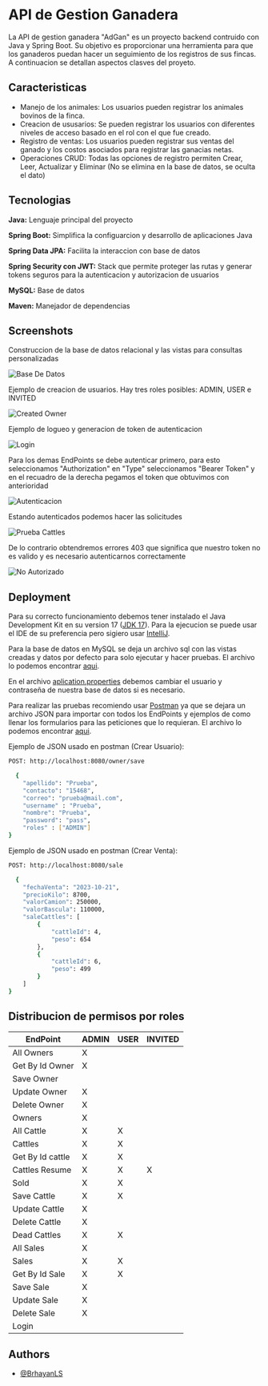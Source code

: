 
# API de Gestion Ganadera

La API de gestion ganadera "AdGan" es un proyecto backend contruido con Java y Spring Boot. Su objetivo es proporcionar una herramienta para que los ganaderos puedan hacer un seguimiento de los registros de sus fincas. A continuacion se detallan aspectos clasves del proyeto.
## Caracteristicas

- Manejo de los animales: Los usuarios pueden registrar los animales bovinos de la finca.
- Creacion de ususarios: Se pueden registrar los usuarios con diferentes niveles de acceso basado en el rol con el que fue creado.
- Registro de ventas: Los usuarios pueden registrar sus ventas del ganado y los costos asociados para registrar las ganacias netas.
- Operaciones CRUD: Todas las opciones de registro permiten Crear, Leer, Actualizar y Eliminar (No se elimina en la base de datos, se oculta el dato)
## Tecnologias

**Java:** Lenguaje principal del proyecto

**Spring Boot:** Simplifica la configuarcion y desarrollo de aplicaciones Java

**Spring Data JPA:** Facilita la interaccion con base de datos

**Spring Security con JWT:** Stack que permite proteger las rutas y generar tokens seguros para la autenticacion y autorizacion de usuarios

**MySQL:** Base de datos

**Maven:** Manejador de dependencias
## Screenshots

Construccion de la base de datos relacional y las vistas para consultas personalizadas

![Base De Datos](https://lh3.googleusercontent.com/pw/AP1GczNZ6JysaryqydfSYsLcGohq00X_pKWDqV14ZpiqqxUiG0PjCETOKjgl-QnY61aPirddJRl8pqPyDvUYuzAW9Gjq_1f3k3sJhCXJTjNBrUkLri9OVga2cu24uBhPTxdwOwbyDM-xHpwU6ZYJhQp-zCqPmJF8JWb2z46VMLhTF4H4B_oWop2D5q3C7mgSaSOPqzx2PDck8KkeW3u2DQ1KPYkZJcPDkjeWcpdg6Ge7eRBTPy4VZcGFWoB0VP6CPAd89zaaOjqeHLVTGW5bd0y0uFEwsl-RU3IkrfeXFjnGu75QBf8uBbSD0rwkM6AbMgBfyqx2Q83XTKhIuwiB57qWr8WoVeKwnLeDfd4Is7SEFqZ-nYPmqN-SbXp3v1Vi3e7pMxxFyJma-o3WlSFJKNBhs9TOofWZ1jC8xwD86_35HQKiR3VLhoAk_YJfSTtFfVsOzKzbcLAMdyzpZSgnve1Bh7iCbjbdunao43bUyNT08C2kYSTjWcrd7qEmMJsN1FKWXplYff5zg-aLS6esc0iADT0X2HoRtddeaLav3v5NglFlSxjpWwxUL5CTg1t4NEPRgkMxix3L4XENnxbSulgWxYIi5c0-clC-paXwEYralNJPz3yYxJPgtaGQ8-Mf3fYDGKMmCg0VC1CyeW9dhQhhZ-B0sY2k7iA7jzO6TxknlDRQEHnSRGTLNlxqtyOCwazujSwklHlNAzQcDAS_rZHFG2wr9xXFWOABfymZyo8S_nE5_vDK5pKIxBsdSaiw53NEul-QfOx6PPBLjKCwxZ5kb2D7Yi-RHqPSSPFo40hi48zJoBC6DQNIWVXuo1t5J-pJhHglPKCypsZFVB1-9A66eiV2qqOmjGhPus0Hozpwp1GazAQJSTimaYDu6mvIQboGO3AVWu66PMzqYNB-vn9cMdsX_iAFLoPs-0gfUbnZXpglM9JYWppxwCYVJ9vWb2Wt_mAvPGWFaim59SbvK37wfaYauLCSMsacLqjsf80KfhTcaz_8bcbUa0OtVJ7OvgzVeCQEa9OozE9nL3qD1JJNE0W06lZABCmxJ-hFBQ8=w705-h393-s-no-gm?authuser=0)

Ejemplo de creacion de usuarios. Hay tres roles posibles: ADMIN, USER e INVITED

![Created Owner](https://drive.google.com/file/d/1WAhqP5MOQT283NEFxUIKpGSREVMx1qAd/view?usp=sharing)

Ejemplo de logueo y generacion de token de autenticacion

![Login](https://drive.google.com/file/d/1U8BnPgRT4T_DKxQYjlRk56SUn276pXBi/view?usp=sharing)

Para los demas EndPoints se debe autenticar primero, para esto seleccionamos "Authorization" en "Type" seleccionamos "Bearer Token" y en el recuadro de la derecha pegamos el token que obtuvimos con anterioridad

![Autenticacion](https://drive.google.com/file/d/1iuLZs6ZKLxQ5OC2HA18IsBJRqu7GSJtc/view?usp=sharing)

Estando autenticados podemos hacer las solicitudes

![Prueba Cattles](https://drive.google.com/file/d/1O7ze3--KZmB8MoQAB5AqiR2Y9PfSYLAU/view?usp=sharing)

De lo contrario obtendremos errores 403 que significa que nuestro token no es valido y es necesario autenticarnos correctamente

![No Autorizado](https://drive.google.com/file/d/1AGEI76kbQiXEbaN2Idbw_ysEC19x43-8/view?usp=sharing)

## Deployment

Para su correcto funcionamiento debemos tener instalado el Java Development Kit en su version 17 ([JDK 17](https://adoptium.net/es/temurin/releases/?os=any&package=jdk&version=17)). Para la ejecucion se puede usar el IDE de su preferencia pero sigiero usar [IntelliJ](https://www.jetbrains.com/es-es/idea/download/?section=windows).

Para la base de datos en MySQL se deja un archivo sql con las vistas creadas y datos por defecto para solo ejecutar y hacer pruebas. El archivo lo podemos encontrar [aqui](https://github.com/BrhayanLS/adgan/tree/main/src/main/resources/db/migration).

En el archivo [aplication.properties](https://github.com/BrhayanLS/adgan/blob/main/src/main/resources/application.properties) debemos cambiar el usuario y contraseña de nuestra base de datos si es necesario.

Para realizar las pruebas recomiendo usar [Postman](https://www.postman.com/downloads/) ya que se dejara un archivo JSON para importar con todos los EndPoints y ejemplos de como llenar los formularios para las peticiones que lo requieran. El archivo lo podemos encontrar [aqui](https://github.com/BrhayanLS/adgan/tree/main/src/main/resources/postman).

Ejemplo de JSON usado en postman (Crear Usuario):
```bash
POST: http://localhost:8080/owner/save

  {
    "apellido": "Prueba",
    "contacto": "15468",
    "correo": "prueba@mail.com",
    "username" : "Prueba",
    "nombre": "Prueba",
    "password": "pass",
    "roles" : ["ADMIN"]
}
```

Ejemplo de JSON usado en postman (Crear Venta):
```bash
POST: http://localhost:8080/sale

  {
    "fechaVenta": "2023-10-21",
    "precioKilo": 8700,
    "valorCamion": 250000,
    "valorBascula": 110000,
    "saleCattles": [
        {
            "cattleId": 4,
            "peso": 654
        },
        {
            "cattleId": 6,
            "peso": 499
        }
    ]
}
```
## Distribucion de permisos por roles

| EndPoint| ADMIN | USER | INVITED |
| ------- | ----- | ---- | ------- |
| All Owners | X |  |  |
| Get By Id Owner | X |  |  |
| Save Owner |  |  |  |
| Update Owner | X |  |  |
| Delete Owner | X |  |  |
| Owners | X |  |  |
| All Cattle | X | X |  |
| Cattles | X | X |  |
| Get By Id cattle | X | X |  |
| Cattles Resume | X | X | X |
| Sold | X |  X|  |
| Save Cattle | X | X |  |
| Update Cattle | X |  |  |
| Delete Cattle | X |  |  |
| Dead Cattles | X | X |  |
| All Sales | X |  |  |
| Sales | X | X |  |
| Get By Id Sale | X | X |  |
| Save Sale | X |  |  |
| Update Sale | X |  |  |
| Delete Sale | X |  |  |
| Login |  |  |  |

## Authors

- [@BrhayanLS](https://github.com/BrhayanLS)

